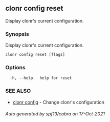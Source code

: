 ## clonr config reset

Display clonr's current configuration.

### Synopsis

Display clonr's current configuration.

```
clonr config reset [flags]
```

### Options

```
  -h, --help   help for reset
```

### SEE ALSO

* [clonr config](clonr_config.md)	 - Change clonr's configuration

###### Auto generated by spf13/cobra on 17-Oct-2021
